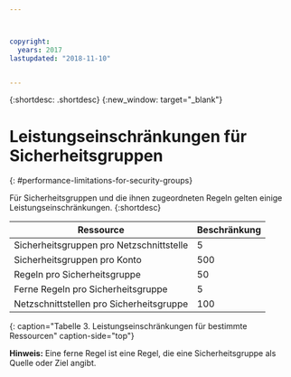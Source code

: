 ```yaml
---



copyright:
  years: 2017
lastupdated: "2018-11-10"


---
```


{:shortdesc: .shortdesc}
{:new_window: target="_blank"}

# Leistungseinschränkungen für Sicherheitsgruppen
{: #performance-limitations-for-security-groups}

Für Sicherheitsgruppen und die ihnen zugeordneten Regeln gelten einige Leistungseinschränkungen.
{:shortdesc}

| Ressource                                                  | Beschränkung                                               |
| --------------------------------------------------------- | --------------------------------------------------- |
| Sicherheitsgruppen pro Netzschnittstelle                     | 5                                                   |
| Sicherheitsgruppen pro Konto                               | 500                                                 |
| Regeln pro Sicherheitsgruppe                                  | 50                                                  |
| Ferne Regeln pro Sicherheitsgruppe                           | 5                                                   |
| Netzschnittstellen pro Sicherheitsgruppe                     | 100                                                  | 
{: caption="Tabelle 3. Leistungseinschränkungen für bestimmte Ressourcen" caption-side="top"} 

**Hinweis:** Eine ferne Regel ist eine Regel, die eine Sicherheitsgruppe als Quelle oder Ziel angibt.
